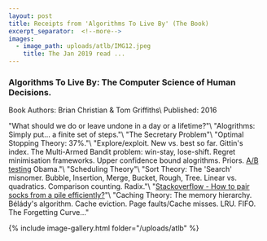 ```yaml
---
layout: post
title: Receipts from 'Algorithms To Live By' (The Book)
excerpt_separator:  <!--more-->
images:
  - image_path: uploads/atlb/IMG12.jpeg
    title: The Jan 2019 read ...
---
```


### Algorithms To Live By: The Computer Science of Human Decisions.

Book Authors: Brian Christian & Tom Griffiths\\
Published: 2016

"What should we do or leave undone in a day or a lifetime?"\\
"Alogrithms: Simply put... a finite set of steps."\\
"The Secretary Problem"\\
"Optimal Stopping Theory: 37%."\\
"Explore/exploit. New vs. best so far. Gittin's index. The Multi-Armed Bandit problem: win-stay, lose-shift. Regret minimisation frameworks. Upper confidence bound alogrithms. Priors. <a href="https://www.mailmunch.com/blog/ab-testing-got-obama-60-million/">A/B testing</a> Obama."\\
"Scheduling Theory"\\
"Sort Theory: The 'Search' misnomer. Bubble, Insertion, Merge, Bucket, Rough, Tree. Linear vs. quadratics. Comparison counting. Radix."\\
"<a href="https://stackoverflow.com/questions/14415881/how-to-pair-socks-from-a-pile-efficiently">Stackoverflow - How to pair socks from a pile efficiently?</a>"\\
"Caching Theory: The memory hierarchy. Bélády's algorithm. Cache eviction. Page faults/Cache misses. LRU. FIFO. The Forgetting Curve..."

{% include image-gallery.html folder="/uploads/atlb" %}
